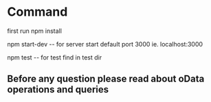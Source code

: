 # Command 
first run npm install

npm start-dev -- for server start default port 3000 ie. localhost:3000 

npm test -- for test find in test dir

## Before any question please read about oData operations and queries

